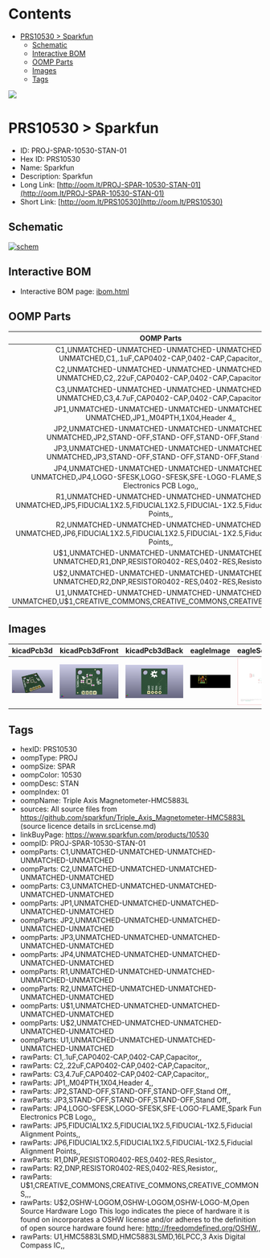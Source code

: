 



Contents
========

* [PRS10530 > Sparkfun](#prs10530--sparkfun)
	* [Schematic](#schematic)
	* [Interactive BOM](#interactive-bom)
	* [OOMP Parts](#oomp-parts)
	* [Images](#images)
	* [Tags](#tags)
  
![][im]
# PRS10530 > Sparkfun

- ID: PROJ-SPAR-10530-STAN-01
- Hex ID: PRS10530
- Name: Sparkfun
- Description: Sparkfun
- Long Link: [http://oom.lt/PROJ-SPAR-10530-STAN-01](http://oom.lt/PROJ-SPAR-10530-STAN-01)
- Short Link: [http://oom.lt/PRS10530](http://oom.lt/PRS10530)

## Schematic
  
[![schem](eagleSchemImage.png)](eagleSchemImage.png)
## Interactive BOM

- Interactive BOM page: [ibom.html](https://htmlpreview.github.io/?https://github.com/oomlout/oomlout_OOMP_projects/blob/main/PROJ-SPAR-10530-STAN-01/kicad/bom/ibom.html)

## OOMP Parts
  

|OOMP Parts|
| :---: |
|C1,UNMATCHED-UNMATCHED-UNMATCHED-UNMATCHED-UNMATCHED,C1,.1uF,CAP0402-CAP,0402-CAP,Capacitor,,|
|C2,UNMATCHED-UNMATCHED-UNMATCHED-UNMATCHED-UNMATCHED,C2,.22uF,CAP0402-CAP,0402-CAP,Capacitor,,|
|C3,UNMATCHED-UNMATCHED-UNMATCHED-UNMATCHED-UNMATCHED,C3,4.7uF,CAP0402-CAP,0402-CAP,Capacitor,,|
|JP1,UNMATCHED-UNMATCHED-UNMATCHED-UNMATCHED-UNMATCHED,JP1,,M04PTH,1X04,Header 4,,|
|JP2,UNMATCHED-UNMATCHED-UNMATCHED-UNMATCHED-UNMATCHED,JP2,STAND-OFF,STAND-OFF,STAND-OFF,Stand Off,,|
|JP3,UNMATCHED-UNMATCHED-UNMATCHED-UNMATCHED-UNMATCHED,JP3,STAND-OFF,STAND-OFF,STAND-OFF,Stand Off,,|
|JP4,UNMATCHED-UNMATCHED-UNMATCHED-UNMATCHED-UNMATCHED,JP4,LOGO-SFESK,LOGO-SFESK,SFE-LOGO-FLAME,Spark Fun Electronics PCB Logo,,|
|R1,UNMATCHED-UNMATCHED-UNMATCHED-UNMATCHED-UNMATCHED,JP5,FIDUCIAL1X2.5,FIDUCIAL1X2.5,FIDUCIAL-1X2.5,Fiducial Alignment Points,,|
|R2,UNMATCHED-UNMATCHED-UNMATCHED-UNMATCHED-UNMATCHED,JP6,FIDUCIAL1X2.5,FIDUCIAL1X2.5,FIDUCIAL-1X2.5,Fiducial Alignment Points,,|
|U$1,UNMATCHED-UNMATCHED-UNMATCHED-UNMATCHED-UNMATCHED,R1,DNP,RESISTOR0402-RES,0402-RES,Resistor,,|
|U$2,UNMATCHED-UNMATCHED-UNMATCHED-UNMATCHED-UNMATCHED,R2,DNP,RESISTOR0402-RES,0402-RES,Resistor,,|
|U1,UNMATCHED-UNMATCHED-UNMATCHED-UNMATCHED-UNMATCHED,U$1,CREATIVE_COMMONS,CREATIVE_COMMONS,CREATIVE_COMMONS,,,|

## Images
  
  

|kicadPcb3d|kicadPcb3dFront|kicadPcb3dBack|eagleImage|eagleSchemImage|
| :---: | :---: | :---: | :---: | :---: |
|[![kicadPcb3d](kicadPcb3d_140.png)](kicadPcb3d.png)|[![kicadPcb3dFront](kicadPcb3dFront_140.png)](kicadPcb3dFront.png)|[![kicadPcb3dBack](kicadPcb3dBack_140.png)](kicadPcb3dBack.png)|[![eagleImage](eagleImage_140.png)](eagleImage.png)|[![eagleSchemImage](eagleSchemImage_140.png)](eagleSchemImage.png)|

## Tags

- hexID: PRS10530
- oompType: PROJ
- oompSize: SPAR
- oompColor: 10530
- oompDesc: STAN
- oompIndex: 01
- oompName: Triple Axis Magnetometer-HMC5883L
- sources: All source files from https://github.com/sparkfun/Triple_Axis_Magnetometer-HMC5883L (source licence details in srcLicense.md)
- linkBuyPage: https://www.sparkfun.com/products/10530
- oompID: PROJ-SPAR-10530-STAN-01
- oompParts: C1,UNMATCHED-UNMATCHED-UNMATCHED-UNMATCHED-UNMATCHED
- oompParts: C2,UNMATCHED-UNMATCHED-UNMATCHED-UNMATCHED-UNMATCHED
- oompParts: C3,UNMATCHED-UNMATCHED-UNMATCHED-UNMATCHED-UNMATCHED
- oompParts: JP1,UNMATCHED-UNMATCHED-UNMATCHED-UNMATCHED-UNMATCHED
- oompParts: JP2,UNMATCHED-UNMATCHED-UNMATCHED-UNMATCHED-UNMATCHED
- oompParts: JP3,UNMATCHED-UNMATCHED-UNMATCHED-UNMATCHED-UNMATCHED
- oompParts: JP4,UNMATCHED-UNMATCHED-UNMATCHED-UNMATCHED-UNMATCHED
- oompParts: R1,UNMATCHED-UNMATCHED-UNMATCHED-UNMATCHED-UNMATCHED
- oompParts: R2,UNMATCHED-UNMATCHED-UNMATCHED-UNMATCHED-UNMATCHED
- oompParts: U$1,UNMATCHED-UNMATCHED-UNMATCHED-UNMATCHED-UNMATCHED
- oompParts: U$2,UNMATCHED-UNMATCHED-UNMATCHED-UNMATCHED-UNMATCHED
- oompParts: U1,UNMATCHED-UNMATCHED-UNMATCHED-UNMATCHED-UNMATCHED
- rawParts: C1,.1uF,CAP0402-CAP,0402-CAP,Capacitor,,
- rawParts: C2,.22uF,CAP0402-CAP,0402-CAP,Capacitor,,
- rawParts: C3,4.7uF,CAP0402-CAP,0402-CAP,Capacitor,,
- rawParts: JP1,,M04PTH,1X04,Header 4,,
- rawParts: JP2,STAND-OFF,STAND-OFF,STAND-OFF,Stand Off,,
- rawParts: JP3,STAND-OFF,STAND-OFF,STAND-OFF,Stand Off,,
- rawParts: JP4,LOGO-SFESK,LOGO-SFESK,SFE-LOGO-FLAME,Spark Fun Electronics PCB Logo,,
- rawParts: JP5,FIDUCIAL1X2.5,FIDUCIAL1X2.5,FIDUCIAL-1X2.5,Fiducial Alignment Points,,
- rawParts: JP6,FIDUCIAL1X2.5,FIDUCIAL1X2.5,FIDUCIAL-1X2.5,Fiducial Alignment Points,,
- rawParts: R1,DNP,RESISTOR0402-RES,0402-RES,Resistor,,
- rawParts: R2,DNP,RESISTOR0402-RES,0402-RES,Resistor,,
- rawParts: U$1,CREATIVE_COMMONS,CREATIVE_COMMONS,CREATIVE_COMMONS,,,
- rawParts: U$2,OSHW-LOGOM,OSHW-LOGOM,OSHW-LOGO-M,Open Source Hardware Logo This logo indicates the piece of hardware it is found on incorporates a OSHW license and/or adheres to the definition of open source hardware found here: http://freedomdefined.org/OSHW,,
- rawParts: U1,HMC5883LSMD,HMC5883LSMD,16LPCC,3 Axis Digital Compass IC,,



[im]: kicadPcb3d_450.png
